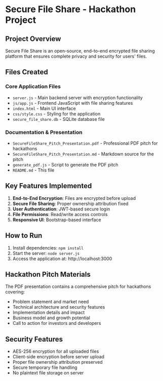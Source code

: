 # Secure File Share - Hackathon Project

## Project Overview
Secure File Share is an open-source, end-to-end encrypted file sharing platform that ensures complete privacy and security for users' files.

## Files Created

### Core Application Files
- `server.js` - Main backend server with encryption functionality
- `js/app.js` - Frontend JavaScript with file sharing features
- `index.html` - Main UI interface
- `css/style.css` - Styling for the application
- `secure_file_share.db` - SQLite database file

### Documentation & Presentation
- `SecureFileShare_Pitch_Presentation.pdf` - Professional PDF pitch for hackathons
- `SecureFileShare_Pitch_Presentation.md` - Markdown source for the pitch
- `generate_pdf.js` - Script to generate the PDF pitch
- `README.md` - This file

## Key Features Implemented
1. **End-to-End Encryption**: Files are encrypted before upload
2. **Secure File Sharing**: Proper ownership attribution fixed
3. **User Authentication**: JWT-based secure login
4. **File Permissions**: Read/write access controls
5. **Responsive UI**: Bootstrap-based interface

## How to Run
1. Install dependencies: `npm install`
2. Start the server: `node server.js`
3. Access the application at: http://localhost:3000

## Hackathon Pitch Materials
The PDF presentation contains a comprehensive pitch for hackathons covering:
- Problem statement and market need
- Technical architecture and security features
- Implementation details and impact
- Business model and growth potential
- Call to action for investors and developers

## Security Features
- AES-256 encryption for all uploaded files
- Client-side encryption before server upload
- Proper file ownership attribution preserved
- Secure temporary file handling
- No plaintext file storage on server